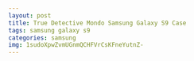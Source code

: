 ```yaml
---
layout: post
title: True Detective Mondo Samsung Galaxy S9 Case
tags: samsung galaxy s9
categories: samsung
img: 1sudoXpwZvmUGnmQCHFVrCsKFneYutnZ-
---
```

